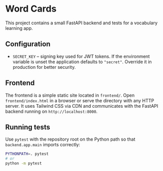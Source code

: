 # Word Cards

This project contains a small FastAPI backend and tests for a vocabulary learning app.

## Configuration

- `SECRET_KEY` – signing key used for JWT tokens. If the environment variable is unset the application defaults to `"secret"`. Override it in production for better security.

## Frontend

The frontend is a simple static site located in `frontend/`.
Open `frontend/index.html` in a browser or serve the directory with any HTTP server.
It uses Tailwind CSS via CDN and communicates with the FastAPI backend running on
`http://localhost:8000`.

## Running tests

Use `pytest` with the repository root on the Python path so that
`backend.app.main` imports correctly:

```bash
PYTHONPATH=. pytest
# or
python -m pytest
```
